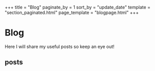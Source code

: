 +++
title = "Blog"
paginate_by = 1
sort_by = "update_date"
template = "section_paginated.html"
page_template = "blogpage.html"
+++
# Blog
Here I will share my useful posts so keep an eye out!

## posts